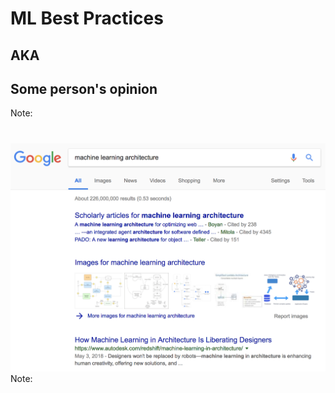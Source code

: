 # ML Best Practices 

## AKA
<!-- .element: class="fragment" -->
## Some person's opinion
<!-- .element: class="fragment" -->
Note:


# 
![](ml-arch.png) 
Note:


